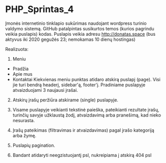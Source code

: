 # PHP_Sprintas_4
Įmonės internetinio tinklapio sukūrimas naudojant wordpress turinio valdymo sistemą.
GitHub patalpintas susikurtos temos (kurios pagrindu veikia puslapis) kodas.
Puslapis veikia adresu http://donatas.space (bus aktyvus iki 2020 gegužės 23; nemokamas 10 dienų hostingas)

Realizuota:

1. Meniu
  - Pradžia
  - Apie mus
  - Kontaktai
  Kiekvienas meniu punktas atidaro atskirą puslapį (page). Visi jie turi bendrą headerį, sidebar'ą, footer'į.
  Pradiniame puslapyje atvaizduojami 3 naujausi įrašai.
 
2. Atskirų įrašų peržiūra atskirame (single) puslapyje.

3. Visame puslapyje veikianti tekstinė paieška, pateikianti rezultate įrašų, turinčių savyje užklaustą žodį, atvaizdavimą arba pranešimą, kad nieko nesurasta.

4. Įrašų pateikimas (filtravimas ir atvaizdavimas) pagal įrašo kategoriją arba žymę.

5. Puslapių pagination.

6. Bandant atidaryti neegzistuojantį psl, nukreipiama į atskirą 404 psl
